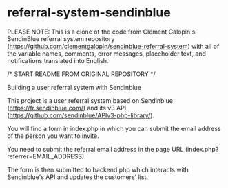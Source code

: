 # referral-system-sendinblue

PLEASE NOTE: This is a clone of the code from Clément Galopin's SendinBlue referral system repository (https://github.com/clementgalopin/sendinblue-referral-system) with all of the variable names, comments, error messages, placeholder text, and notifications translated into English.

/*    START README FROM ORIGINAL REPOSITORY    */

Building a user referral system with Sendinblue

This project is a user referral system based on Sendinblue (https://fr.sendinblue.com/) and its v3 API (https://github.com/sendinblue/APIv3-php-library/).

You will find a form in index.php in which you can submit the email address of the person you want to invite.

You need to submit the referral email address in the page URL (index.php?referrer=EMAIL_ADDRESS).

The form is then submitted to backend.php which interacts with Sendinblue's API and updates the customers' list.
